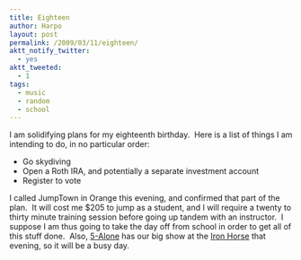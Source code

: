 ```yaml
---
title: Eighteen
author: Harpo
layout: post
permalink: /2009/03/11/eighteen/
aktt_notify_twitter:
  - yes
aktt_tweeted:
  - 1
tags:
  - music
  - random
  - school
---
```

I am solidifying plans for my eighteenth birthday.  Here is a list of things I am intending to do, in no particular order:

*   Go skydiving
*   Open a Roth IRA, and potentially a separate investment account
*   Register to vote

I called JumpTown in Orange this evening, and confirmed that part of the plan.  It will cost me $205 to jump as a student, and I will require a twenty to thirty minute training session before going up tandem with an instructor.  I suppose I am thus going to take the day off from school in order to get all of this stuff done.  Also, <a href="http://www.5alone.com" target="_blank">5-Alone</a> has our big show at the <a href="http://www.iheg.com/iron_horse_main.asp" target="_blank">Iron Horse</a> that evening, so it will be a busy day.